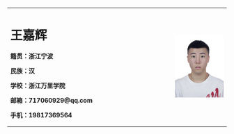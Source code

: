 <table border="0">
  <tr>
    <td width="75%">
      <h1>王嘉辉</h1>
      <p><b>籍贯：浙江宁波</b></p>
      <p><b>民族：汉</b></p>
      <p><b>学校：浙江万里学院</b></p>
      <p><b>邮箱：717060929@qq.com</b></p>
      <p><b>手机：19817369564</b></p>
    </td>
    <td width="25%">
      <img src="/zhengjianzhao.JPG" width="100%">  
    </td>
  </tr>
</table>


